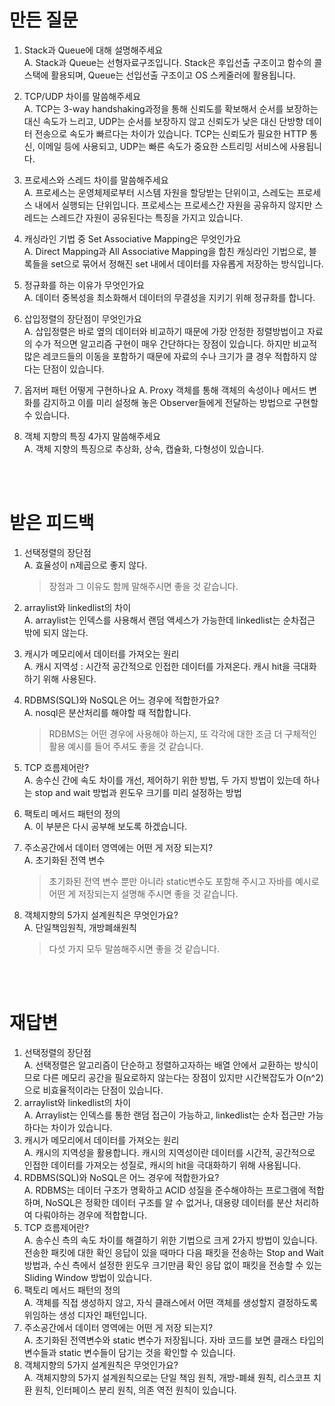 # 만든 질문
1. Stack과 Queue에 대해 설명해주세요  
    A. Stack과 Queue는 선형자료구조입니다. Stack은 후입선출 구조이고 함수의 콜스택에 활용되며, Queue는 선입선출 구조이고 OS 스케줄러에 활용됩니다.  

2. TCP/UDP 차이를 말씀해주세요  
    A. TCP는 3-way handshaking과정을 통해 신뢰도를 확보해서 순서를 보장하는 대신 속도가 느리고, UDP는 순서를 보장하지 않고 신뢰도가 낮은 대신 단방향 데이터 전송으로 속도가 빠르다는 차이가 있습니다. TCP는 신뢰도가 필요한 HTTP 통신, 이메일 등에 사용되고, UDP는 빠른 속도가 중요한 스트리밍 서비스에 사용됩니다.  

3. 프로세스와 스레드 차이를 말씀해주세요  
    A. 프로세스는 운영체제로부터 시스템 자원을 할당받는 단위이고, 스레도는 프로세스 내에서 실행되는 단위입니다. 프로세스는 프로세스간 자원을 공유하지 않지만 스레드는 스레드간 자원이 공유된다는 특징을 가지고 있습니다.  
4. 캐싱라인 기법 중 Set Associative Mapping은 무엇인가요  
    A. Direct Mapping과 All Associative Mapping을 합친 캐싱라인 기법으로, 블록들을 set으로 묶어서 정해진 set 내에서 데이터를 자유롭게 저장하는 방식입니다.  
5. 정규화를 하는 이유가 무엇인가요  
    A. 데이터 중복성을 최소화해서 데이터의 무결성을 지키기 위해 정규화를 합니다.  
6. 삽입정렬의 장단점이 무엇인가요  
    A. 삽입정렬은 바로 옆의 데이터와 비교하기 때문에 가장 안정한 정렬방법이고 자료의 수가 적으면 알고리즘 구현이 매우 간단하다는 장점이 있습니다. 하지만 비교적 많은 레코드들의 이동을 포함하기 때문에 자료의 수나 크기가 클 경우 적합하지 않다는 단점이 있습니다.  
7. 옵저버 패턴 어떻게 구현하나요
    A. Proxy 객체를 통해 객체의 속성이나 메서드 변화를 감지하고 이를 미리 설정해 놓은 Observer들에게 전달하는 방법으로 구현할 수 있습니다.  
8. 객체 지향의 특징 4가지 말씀해주세요  
    A. 객체 지향의 특징으로 추상화, 상속, 캡슐화, 다형성이 있습니다.  

<br>
<br>


# 받은 피드백
1. 선택정렬의 장단점  
    A. 효율성이 n제곱으로 좋지 않다.
    
    > 장점과 그 이유도 함께 말해주시면 좋을 것 같습니다.  

2. arraylist와 linkedlist의 차이  
    A. arraylist는 인덱스를 사용해서 랜덤 액세스가 가능한데 linkedlist는 순차접근 밖에 되지 않는다.  
3. 캐시가 메모리에서 데이터를 가져오는 원리  
    A. 캐시 지역성 : 시간적 공간적으로 인접한 데이터를 가져온다. 캐시 hit을 극대화 하기 위해 사용된다.  
4. RDBMS(SQL)와 NoSQL은 어느 경우에 적합한가요?  
    A. nosql은 분산처리를 해야할 때 적합합니다.
    
    > RDBMS는 어떤 경우에 사용해야 하는지, 또 각각에 대한 조금 더 구체적인 활용 예시를 들어 주셔도 좋을 것 같습니다.  
    
5. TCP 흐름제어란?  
    A. 송수신 간에 속도 차이를 개선, 제어하기 위한 방법, 두 가지 방법이 있는데 하나는 stop and wait 방법과 윈도우 크기를 미리 설정하는 방법  
6. 팩토리 메서드 패턴의 정의  
    A. 이 부분은 다시 공부해 보도록 하겠습니다.  
7. 주소공간에서 데이터 영역에는 어떤 게 저장 되는지?  
    A. 초기화된 전역 변수
    
    > 초기화된 전역 변수 뿐만 아니라 static변수도 포함해 주시고 자바를 예시로 어떤 게 저장되는지 설명해 주시면 좋을 것 같습니다.  
    
8. 객체지향의 5가지 설계원칙은 무엇인가요?  
    A. 단일책임원칙, 개방폐쇄원칙
    
    >다섯 가지 모두 말씀해주시면 좋을 것 같습니다.


<br>
<br>



# 재답변
1. 선택정렬의 장단점  
    A. 선택정렬은 알고리즘이 단순하고 정렬하고자하는 배열 안에서 교환하는 방식이므로 다른 메모리 공간을 필요로하지 않는다는 장점이 있지만 시간복잡도가 O(n^2)으로 비효율적이라는 단점이 있습니다.  
2. arraylist와 linkedlist의 차이  
    A. Arraylist는 인덱스를 통한 랜덤 접근이 가능하고, linkedlist는 순차 접근만 가능하다는 차이가 있습니다.  
3. 캐시가 메모리에서 데이터를 가져오는 원리  
    A. 캐시의 지역성을 활용합니다. 캐시의 지역성이란 데이터를 시간적, 공간적으로 인접한 데이터를 가져오는 성질로, 캐시의 hit을 극대화하기 위해 사용됩니다.  
4. RDBMS(SQL)와 NoSQL은 어느 경우에 적합한가요?  
    A. RDBMS는 데이터 구조가 명확하고 ACID 성질을 준수해야하는 프로그램에 적합하며, NoSQL은 정확한 데이터 구조를 알 수 없거나, 대용량 데이터를 분산 처리하여 다뤄야하는 경우에 적합합니다.  
5. TCP 흐름제어란?  
    A. 송수신 측의 속도 차이를 해결하기 위한 기법으로 크게 2가지 방법이 있습니다. 전송한 패킷에 대한 확인 응답이 있을 때마다 다음 패킷을 전송하는 Stop and Wait 방법과, 수신 측에서 설정한 윈도우 크기만큼 확인 응답 없이 패킷을 전송할 수 있는 Sliding Window 방법이 있습니다.  
6. 팩토리 메서드 패턴의 정의  
    A. 객체를 직접 생성하지 않고, 자식 클래스에서 어떤 객체를 생성할지 결정하도록 위임하는 생성 디자인 패턴입니다.  
7. 주소공간에서 데이터 영역에는 어떤 게 저장 되는지?  
    A. 초기화된 전역변수와 static 변수가 저장됩니다. 자바 코드를 보면 클래스 타입의 변수들과 static 변수들이 담기는 것을 확인할 수 있습니다.  
8. 객체지향의 5가지 설계원칙은 무엇인가요?  
    A. 객체지향의 5가지 설계원칙으로는 단일 책임 원칙, 개방-폐쇄 원칙, 리스코프 치환 원칙, 인터페이스 분리 원칙, 의존 역전 원칙이 있습니다.